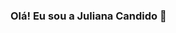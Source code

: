 ### Olá! Eu sou a Juliana Candido 👋

<!--
**candidojuliana/candidojuliana** is a ✨ _special_ ✨ repository because its `README.md` (this file) appears on your GitHub profile.

<div>
  <a href="https://instagram.com/morticiane" target="_blank"><img src="https://img.shields.io/badge/-Instagram-%23E4405F?style=for-the-badge&logo=instagram&logoColor=white"target="_blank"></a>
  <a href="https://www.linkedin.com/in/juliana-santos-candido" target="_blank"><img src="https://img.shields.io/badge/-LinkedIn-%230077B5?style=for-the-badge&logo=linkedin&logoColor=white" target="_blank"></a>
</div>

